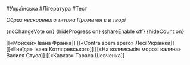 #Українська #Література #Тест

*Образ нескореного титана Прометея є в творі*

{noChangeVote on}
{hideProgress on}
{shareEnable off}
{hideCount on}

[[«Мойсей» Івана Франка]]
[[«Contra spem spero» Лесі Українки]]
[[«Енеїда» Івана Котляревського]]
[[«На колимськім морозі калина» Василя Стуса]]
[[«Кавказ» Тараса Шевченка]]
